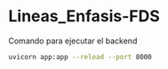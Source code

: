 # Lineas_Enfasis-FDS
Comando para ejecutar el backend
```bash
uvicorn app:app --reload --port 8000
```
